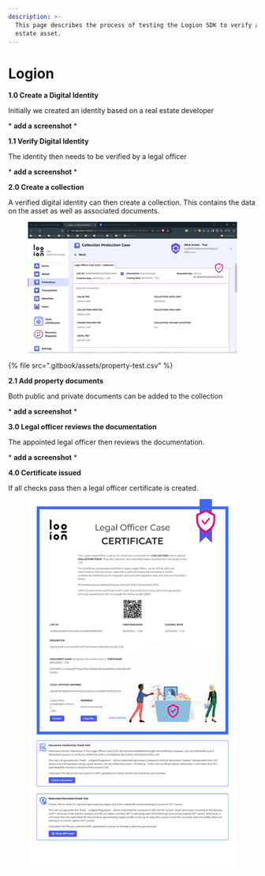 ```yaml
---
description: >-
  This page describes the process of testing the Logion SDK to verify a real
  estate asset.
---
```


# Logion

**1.0 Create a Digital Identity**

Initially we created an identity based on a real estate developer

\* **add a screenshot** \*

**1.1 Verify Digital Identity**

The identity then needs to be verified by a legal officer

\* **add a screenshot** \*

**2.0 Create a collection**

A verified digital identity can then create a collection. This contains the data on the asset as well as associated documents.

<figure><img src=".gitbook/assets/image0.png" alt=""><figcaption></figcaption></figure>

{% file src=".gitbook/assets/property-test.csv" %}

**2.1 Add property documents**

Both public and private documents can be added to the collection

\* **add a screenshot** \*

**3.0 Legal officer reviews the documentation**

The appointed legal officer then reviews the documentation.

\* **add a screenshot** \*

**4.0 Certificate issued**

If all checks pass then a legal officer certificate is created.

<figure><img src=".gitbook/assets/screencapture-test-app-logion-network-public-certificate-255965062182744311246443426991058902563-2024-10-28-12_25_34.png" alt=""><figcaption></figcaption></figure>
